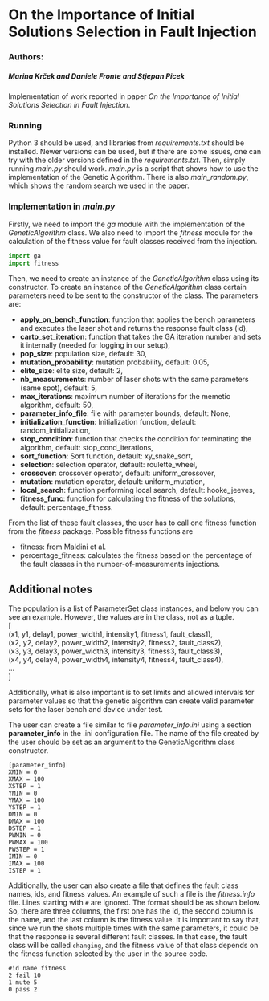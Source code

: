 
# On the Importance of Initial Solutions Selection in Fault Injection

### Authors:
##### Marina Krček and Daniele Fronte and Stjepan Picek

Implementation of work reported in paper  *On the Importance of Initial Solutions Selection in Fault Injection*.


### Running
Python 3 should be used, and libraries from *requirements.txt* should be installed. Newer versions can be used, but if there are some issues, one can try with the older versions defined in the *requirements.txt*.
Then, simply running *main.py* should work. *main.py* is a script that shows how to use the implementation of the Genetic Algorithm.
There is also *main_random.py*, which shows the random search we used in the paper.


### Implementation in *main.py*
Firstly, we need to import the *ga* module with the implementation of the *GeneticAlgorithm* class. We also need to import the *fitness* module for the calculation of the fitness value for fault classes received from the injection.
```python
import ga
import fitness
```
Then, we need to create an instance of the *GeneticAlgorithm* class using its constructor.
To create an instance of the *GeneticAlgorithm* class certain parameters need to be sent to the constructor of the class.
The parameters are:
  - **apply_on_bench_function**: function that applies the bench parameters and executes the laser shot and returns the response fault class (id),
  - **carto_set_iteration**: function that takes the GA iteration number and sets it internally (needed for logging in our setup),
  - **pop_size**: population size, default: 30,
  - **mutation_probability**: mutation probability, default: 0.05,
  - **elite_size**: elite size, default: 2,
  - **nb_measurements**: number of laser shots with the same parameters (same spot), default: 5,
  - **max_iterations**: maximum number of iterations for the memetic algorithm, default: 50,
  - **parameter_info_file**: file with parameter bounds, default: None,
  - **initialization_function**: Initialization function, default: random_initialization,
  - **stop_condition**: function that checks the condition for terminating the algorithm, default: stop_cond_iterations,  
  - **sort_function**: Sort function, default: xy_snake_sort,
  - **selection**: selection operator, default: roulette_wheel,
  - **crossover**: crossover operator, default: uniform_crossover,
  - **mutation**: mutation operator, default: uniform_mutation,
  - **local_search**: function performing local search, default: hooke_jeeves,
  - **fitness_func**: function for calculating the fitness of the solutions, default: percentage_fitness.


From the list of these fault classes, the user has to call one fitness function from the *fitness* package. Possible fitness functions are 
- fitness: from Maldini et al.
- percentage_fitness: calculates the fitness based on the percentage of the fault classes in the number-of-measurements injections.


## Additional notes

The population is a list of ParameterSet class instances, and below you can see an example. 
However, the values are in the class, not as a tuple. \
[\
(x1, y1, delay1, power_width1, intensity1, fitness1, fault_class1), \
(x2, y2, delay2, power_width2, intensity2, fitness2, fault_class2), \
(x3, y3, delay3, power_width3, intensity3, fitness3, fault_class3), \
(x4, y4, delay4, power_width4, intensity4, fitness4, fault_class4), \
... \
]



Additionally, what is also important is to set limits and allowed intervals for parameter values so that the genetic algorithm can create valid parameter sets for the laser bench and device under test.

The user can create a file similar to file *parameter_info.ini* using a section **parameter_info** in the .ini configuration file.
The name of the file created by the user should be set as an argument to the GeneticAlgorithm class constructor.
```buildoutcfg
[parameter_info]
XMIN = 0
XMAX = 100
XSTEP = 1
YMIN = 0
YMAX = 100
YSTEP = 1
DMIN = 0
DMAX = 100
DSTEP = 1
PWMIN = 0
PWMAX = 100
PWSTEP = 1
IMIN = 0
IMAX = 100
ISTEP = 1
```

Additionally, the user can also create a file that defines the fault class names, ids, and fitness values.
An example of such a file is the *fitness.info* file. Lines starting with `#` are ignored.
The format should be as shown below. So, there are three columns, the first one has the id, the second column is the name, and the last column is the fitness value.
It is important to say that, since we run the shots multiple times with the same parameters, it could be that the response is several different fault classes. In that case, the fault class will be called `changing`, and the fitness value of that class depends on the fitness function selected by the user in the source code.
```buildoutcfg
#id name fitness
2 fail 10
1 mute 5
0 pass 2
```

